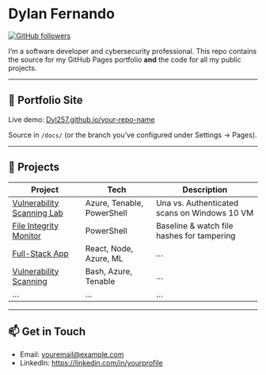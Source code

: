 # Dylan Fernando

[![GitHub followers](https://img.shields.io/github/followers/Dyl257?style=social)](https://github.com/Dyl257)

I’m a software developer and cybersecurity professional. This repo contains the source for my GitHub Pages portfolio **and** the code for all my public projects.

---

## 📂 Portfolio Site
Live demo: [Dyl257.github.io/your-repo-name](https://Dyl257.github.io/your-repo-name/)

Source in `/docs/` (or the branch you’ve configured under Settings → Pages).

---

## 🚀 Projects

| Project | Tech | Description |
| ------- | ---- | ----------- |
| [Vulnerability Scanning Lab](https://github.com/Dyl257/Dyl257/tree/Vulnerability) | Azure, Tenable, PowerShell | Una vs. Authenticated scans on Windows 10 VM  |
| [File Integrity Monitor](https://github.com/Dyl257/File-Integrity-Monitor-/) | PowerShell                 | Baseline & watch file hashes for tampering         |
| [Full-Stack App](https://github.com/Dyl257/your-fullstack-repo) | React, Node, Azure, ML | … |
| [Vulnerability Scanning](https://github.com/Dyl257/Dyl257/tree/Vulnerability) | Bash, Azure, Tenable | … |
| …       | …    | …                                            |

---

## 📫 Get in Touch
- Email: youremail@example.com  
- LinkedIn: https://linkedin.com/in/yourprofile  

